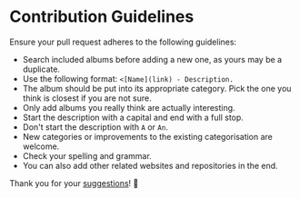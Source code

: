 # Contribution Guidelines
Ensure your pull request adheres to the following guidelines:
- Search included albums before adding a new one, as yours may be a duplicate.
- Use the following format: `<[Name](link) - Description.`
- The album should be put into its appropriate category. Pick the one you think is closest if you are not sure.
- Only add albums you really think are actually interesting.
- Start the description with a capital and end with a full stop.
- Don't start the description with `A` or `An`.
- New categories or improvements to the existing categorisation are welcome.
- Check your spelling and grammar.
- You can also add other related websites and repositories in the end.

Thank you for your [suggestions](https://github.com/learn-anything/images/edit/master/readme.md)! 💜